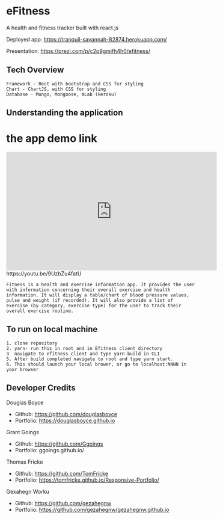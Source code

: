 # eFitness

A health and fitness tracker built with react.js

Deployed app: https://tranquil-savannah-82874.herokuapp.com/

Presentation: https://prezi.com/p/c2p9gmifh4h0/efitness/

## Tech Overview

    Framework - Rect with bootstrap and CSS for styling
    Chart - ChartJS, with CSS for styling
    Database - Mongo, Mongoose, mLab (Heroku)

## Understanding the application

# the app demo link
<iframe width="560" height="315" src="https://www.youtube.com/embed/9UzbZu4fatU" frameborder="0" allow="accelerometer; autoplay; encrypted-media; gyroscope; picture-in-picture" allowfullscreen></iframe>
<br/>
https://youtu.be/9UzbZu4fatU 

    Fitness is a health and exercise information app. It provides the user with information concerning their overall exercise and health information. It will display a table/chart of blood pressure values, pulse and weight (if recorded). It will also provide a list of exercise (by category, exercise type) for the user to track their overall exercise routine.

## To run on local machine

    1. clone repository
    2. yarn- run this in root and in Efitness client directory
    3  navigate to efitness client and type yarn build in CLI
    5. After build completed navigate to root and type yarn start.
    6. This should launch your local brower, or go to localhost:NNNN in your browser

## Developer Credits

Douglas Boyce

- Github: https://github.com/douglasboyce
- Portfolio: https://douglasboyce.github.io

Grant Goings

- Github: https://github.com/Ggoings
- Portfolio: ggoings.github.io/

Thomas Fricke

- Github: https://github.com/TomFricke
- Portfolio: https://tomfricke.github.io/Responsive-Portfolio/

Gexahegn Worku

- Github: https://github.com/gezahegnw
- Portfolio: https://github.com/gezahegnw/gezahegnw.github.io
